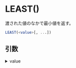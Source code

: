 # LEAST()

渡された値のなかで最小値を返す。

```sql
LEAST(<value>[, ...])
```

## 引数

<details><summary>value</summary>
</details>
